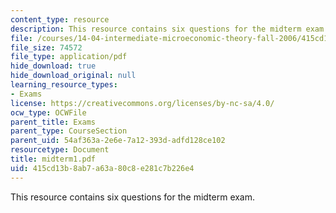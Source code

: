 ```yaml
---
content_type: resource
description: This resource contains six questions for the midterm exam.
file: /courses/14-04-intermediate-microeconomic-theory-fall-2006/415cd13b8ab7a63a80c8e281c7b226e4_midterm1.pdf
file_size: 74572
file_type: application/pdf
hide_download: true
hide_download_original: null
learning_resource_types:
- Exams
license: https://creativecommons.org/licenses/by-nc-sa/4.0/
ocw_type: OCWFile
parent_title: Exams
parent_type: CourseSection
parent_uid: 54af363a-2e6e-7a12-393d-adfd128ce102
resourcetype: Document
title: midterm1.pdf
uid: 415cd13b-8ab7-a63a-80c8-e281c7b226e4
---
```

This resource contains six questions for the midterm exam.